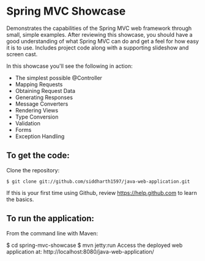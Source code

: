 # Spring MVC Showcase
Demonstrates the capabilities of the Spring MVC web framework through small, simple examples. After reviewing this showcase, you should have a good understanding of what Spring MVC can do and get a feel for how easy it is to use. Includes project code along with a supporting slideshow and screen cast.

In this showcase you'll see the following in action:

* The simplest possible @Controller
* Mapping Requests
* Obtaining Request Data
* Generating Responses
* Message Converters
* Rendering Views
* Type Conversion
* Validation
* Forms
* Exception Handling

To get the code:
-------------------
Clone the repository:

    $ git clone git://github.com/siddharth1597/java-web-application.git
    
If this is your first time using Github, review https://help.github.com to learn the basics.

To run the application:
-------------------	
From the command line with Maven:

$ cd spring-mvc-showcase
$ mvn jetty:run 
Access the deployed web application at: http://localhost:8080/java-web-application/
